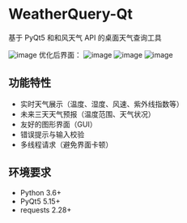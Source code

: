 # WeatherQuery-Qt
基于 PyQt5 和和风天气 API 的桌面天气查询工具

![image](https://github.com/user-attachments/assets/12b6aa29-3795-4296-a529-12358431116a)
优化后界面：
![image](https://github.com/user-attachments/assets/b492406e-8c6d-4248-b63f-7376516dec4a)
![image](https://github.com/user-attachments/assets/8ade196f-09c7-4456-a6b3-eecba5ea46bc)
![image](https://github.com/user-attachments/assets/fb0de232-24a0-48aa-aa08-95f6b5877133)


## 功能特性
- 实时天气展示（温度、湿度、风速、紫外线指数等）
- 未来三天天气预报（温度范围、天气状况）
- 友好的图形界面（GUI）
- 错误提示与输入校验
- 多线程请求（避免界面卡顿）

## 环境要求
- Python 3.6+
- PyQt5 5.15+
- requests 2.28+


